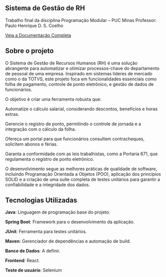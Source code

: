## Sistema de Gestão de RH

Trabalho final da disciplina Programação Modular – PUC Minas
Professor: Paulo Henrique D. S. Coelho

[Veja a Documentação Completa](docs/README.md)

## Sobre o projeto

O Sistema de Gestão de Recursos Humanos (RH) é uma solução abrangente para automatizar e otimizar processos-chave do departamento de pessoal de uma empresa. Inspirado em sistemas líderes de mercado como o da TOTVS, este projeto foca em funcionalidades essenciais como folha de pagamento, controle de ponto eletrônico, e gestão de dados de funcionários.

O objetivo é criar uma ferramenta robusta que:

Automatize o cálculo salarial, considerando descontos, benefícios e horas extras.

Gerencie o registro de ponto, permitindo o controle de jornada e a integração com o cálculo da folha.

Ofereça um portal para que funcionários consultem contracheques, solicitem abonos e férias.

Garanta a conformidade com as leis trabalhistas, como a Portaria 671, que regulamenta o registro de ponto eletrônico.

O desenvolvimento segue as melhores práticas de qualidade de software, incluindo Programação Orientada a Objetos (POO), aplicação dos princípios SOLID e a criação de uma suíte completa de testes unitários para garantir a confiabilidade e a integridade dos dados.

## Tecnologias Utilizadas

**Java**: Linguagem de programação base do projeto.

**Spring Boot**: Framework para o desenvolvimento da aplicação.

**JUnit**: Ferramenta para testes unitários.

**Maven**: Gerenciador de dependências e automação de build.

**Banco de Dados**: A definir.

**Frontend**: React.

**Teste de usuário**: Selenium
